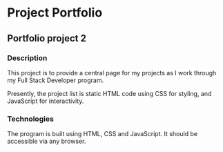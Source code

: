 # Project Portfolio

## Portfolio project 2

### Description

This project is to provide a central page for my projects as I work through my Full Stack Developer program.

Presently, the project list is static HTML code using CSS for styling, and JavaScript for interactivity.

### Technologies

The program is built using HTML, CSS and JavaScript.  It should be accessible via any browser.
